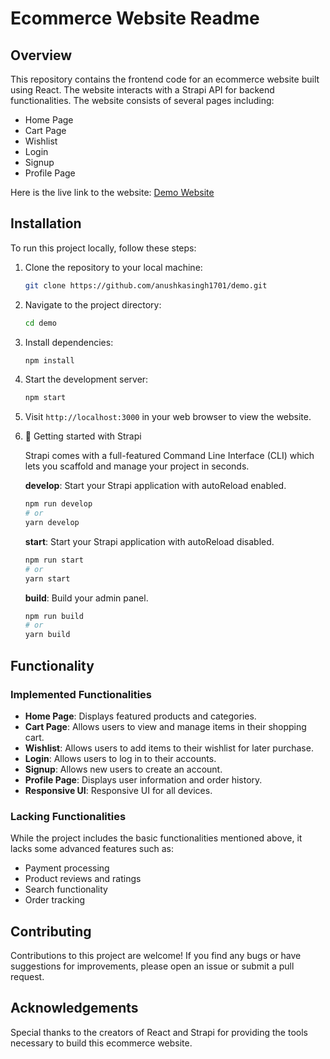 # Ecommerce Website Readme

## Overview

This repository contains the frontend code for an ecommerce website built using React. The website interacts with a Strapi API for backend functionalities. The website consists of several pages including:

- Home Page
- Cart Page
- Wishlist
- Login
- Signup
- Profile Page

Here is the live link to the website: [Demo Website](https://demo-fawn-nu-15.vercel.app/)

## Installation

To run this project locally, follow these steps:

1. Clone the repository to your local machine:

   ```bash
   git clone https://github.com/anushkasingh1701/demo.git
   ```

2. Navigate to the project directory:

   ```bash
   cd demo
   ```

3. Install dependencies:

   ```bash
   npm install
   ```

4. Start the development server:

   ```bash
   npm start
   ```

5. Visit `http://localhost:3000` in your web browser to view the website.

6. 🚀 Getting started with Strapi

   Strapi comes with a full-featured Command Line Interface (CLI) which lets you scaffold and manage your project in seconds.

   **develop**: Start your Strapi application with autoReload enabled.

   ```bash
   npm run develop
   # or
   yarn develop
   ```

   **start**: Start your Strapi application with autoReload disabled.

   ```bash
   npm run start
   # or
   yarn start
   ```

   **build**: Build your admin panel.

   ```bash
   npm run build
   # or
   yarn build
   ```

## Functionality

### Implemented Functionalities

- **Home Page**: Displays featured products and categories.
- **Cart Page**: Allows users to view and manage items in their shopping cart.
- **Wishlist**: Allows users to add items to their wishlist for later purchase.
- **Login**: Allows users to log in to their accounts.
- **Signup**: Allows new users to create an account.
- **Profile Page**: Displays user information and order history.
- **Responsive UI**: Responsive UI for all devices.

### Lacking Functionalities

While the project includes the basic functionalities mentioned above, it lacks some advanced features such as:

- Payment processing
- Product reviews and ratings
- Search functionality
- Order tracking


## Contributing

Contributions to this project are welcome! If you find any bugs or have suggestions for improvements, please open an issue or submit a pull request.


## Acknowledgements

Special thanks to the creators of React and Strapi for providing the tools necessary to build this ecommerce website.
